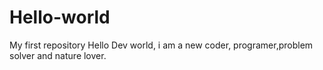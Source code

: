 # Hello-world
My first repository
Hello Dev world, i am a new coder, programer,problem solver and nature lover.
